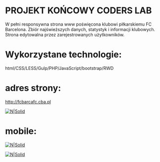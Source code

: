 # PROJEKT KOŃCOWY CODERS LAB

W pełni responsywna strona www poświęcona klubowi
piłkarskiemu FC Barcelona. Zbiór najświeższych danych,
statystyk i informacji klubowych. Strona edytowalna przez
zarejestrowanych użytkowników.

# Wykorzystane technologie:
html/CSS/LESS/Gulp/PHP/JavaScript/bootstrap/RWD

# adres strony:

http://fcbarcafc.cba.pl

[![N|Solid](http://fcbarcafc.cba.pl/screen.png)](http://fcbarcafc.cba.pl)

# mobile:

[![N|Solid](http://fcbarcafc.cba.pl/screen-mobile.png)](http://fcbarcafc.cba.pl)

[![N|Solid](http://fcbarcafc.cba.pl/screen-mobile2.png)](http://fcbarcafc.cba.pl)


